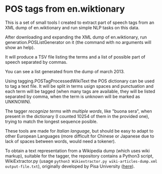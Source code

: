 POS tags from en.wiktionary
===========================

This is a set of small tools I created to extract part of speech tags from an XML dump of en.wiktionary and run simple NLP tasks on this data.

After downloading and expanding the XML dump of en.wiktionary, run generation.POSListGenerator on it (the command with no arguments will show an help).

It will produce a TSV file listing the terms and a list of possible part of speech separated by commas.

You can see a list generated from the dump of march 2013.


Using tagging.POSTagProcessedWikiText the POS dictionary can be used to tag a text file. It will be split in terms usign spaces and punctuation and each term will be tagged (when many tags are available, they will be listed separated by comma, when the term is unknown will be marked as UNKNOWN).

The tagger *recognize terms with multiple words*, like "buona sera", when present in the dictionary (I counted 10254 of them in the provided one), trying to match the longest sequence posible.

These tools are made for *Italian language*, but should be easy to adapt to other European Languages (more difficult for Chinese or Japanese due to lack of spaces between words, would need a tokener).

To obtain a text representation from a Wikipedia dump (which uses wiki markup), suitable for the tagger, the repository contains a Python3 script, WikiExtractor.py (usage `python3 Wikiextractor.py wiki-articles-dump.xml output-file.txt`), originally developed by Pisa University ([here](http://medialab.di.unipi.it/wiki/Wikipedia_Extractor)).
